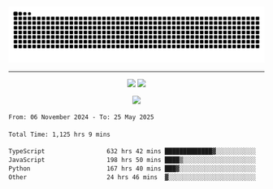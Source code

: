 <div align="center">
  <picture>
      <source
    media="(prefers-color-scheme: dark)"
      srcset="https://raw.githubusercontent.com/platane/snk/output/github-contribution-grid-snake-dark.svg"
      />
    <source
      media="(prefers-color-scheme: light)"
      srcset="https://raw.githubusercontent.com/xct007/xct007/output/github-contribution-grid-snake.svg"
      />
    <img
      alt="Snake"
      src="https://raw.githubusercontent.com/xct007/xct007/output/github-contribution-grid-snake.svg"
      />
  </picture>

</div>

___
<p align="center">
  <img src="https://readme-stats-blush-eta.vercel.app/api/top-langs/?username=xct007&layout=compact" />
  <img src="https://readme-stats-blush-eta.vercel.app/api?username=xct007&show_icons=true&theme=transparent&hide_title=true&include_all_commits=true" />
</p>

<p align="center">
  <img src="https://github-profile-trophy.vercel.app/?username=xct007&no-bg=true&rank=S,SS,SSS,A,AA,AAA,UNKNOWN,SECRET&row=3&title=-Followers,-Stars&margin-w=15&margin-h=15&column=2" />
</p>
<!--START_SECTION:waka-->

```txt
From: 06 November 2024 - To: 25 May 2025

Total Time: 1,125 hrs 9 mins

TypeScript                 632 hrs 42 mins █████████████▓░░░░░░░░░░░   55.02 %
JavaScript                 198 hrs 50 mins ████▒░░░░░░░░░░░░░░░░░░░░   17.29 %
Python                     167 hrs 40 mins ███▓░░░░░░░░░░░░░░░░░░░░░   14.58 %
Other                      24 hrs 46 mins  ▓░░░░░░░░░░░░░░░░░░░░░░░░   02.15 %
```

<!--END_SECTION:waka-->
